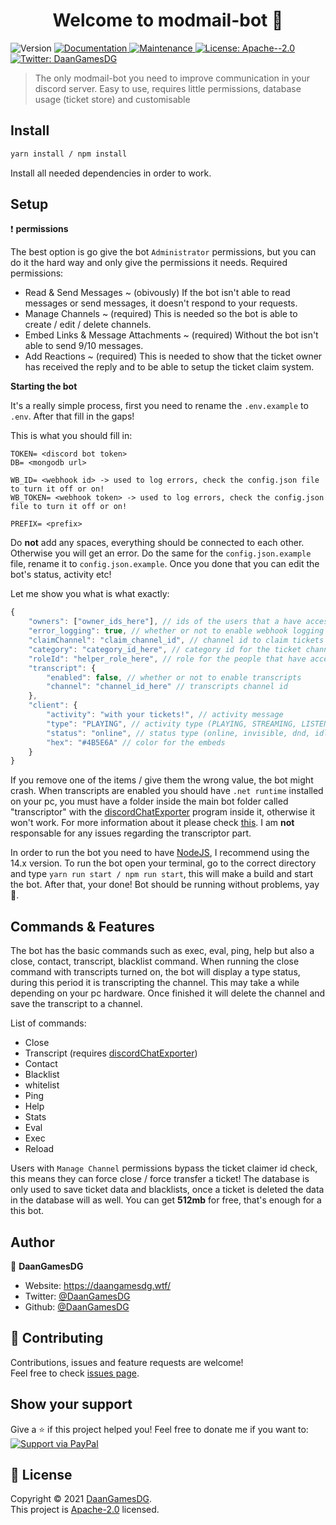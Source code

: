 <h1 align="center">Welcome to modmail-bot 👋</h1>
<p>
  <img alt="Version" src="https://img.shields.io/badge/version-2.0.0-blue.svg?cacheSeconds=2592000" />
  <a href="https://github.com/DaanGamesDG/discordjs-modmail-bot#readme" target="_blank">
    <img alt="Documentation" src="https://img.shields.io/badge/documentation-yes-brightgreen.svg" />
  </a>
  <a href="https://github.com/DaanGamesDG/discordjs-modmail-bot/graphs/commit-activity" target="_blank">
    <img alt="Maintenance" src="https://img.shields.io/badge/Maintained%3F-yes-green.svg" />
  </a>
  <a href="https://github.com/DaanGamesDG/discordjs-modmail-bot/blob/master/LICENSE" target="_blank">
    <img alt="License: Apache--2.0" src="https://img.shields.io/github/license/DaanGamesDG/modmail-bot" />
  </a>
  <a href="https://twitter.com/DaanGamesDG" target="_blank">
    <img alt="Twitter: DaanGamesDG" src="https://img.shields.io/twitter/follow/DaanGamesDG.svg?style=social" />
  </a>
</p>

> The only modmail-bot you need to improve communication in your discord server. Easy to use, requires little permissions, database usage (ticket store) and customisable

## Install

```sh
yarn install / npm install
```

Install all needed dependencies in order to work.

## Setup

❗ **permissions**

The best option is go give the bot `Administrator` permissions, but you can do it the hard way and only give the permissions it needs. Required permissions:

- Read & Send Messages ~ (obivously) If the bot isn't able to read messages or send messages, it doesn't respond to your requests.
- Manage Channels ~ (required) This is needed so the bot is able to create / edit / delete channels.
- Embed Links & Message Attachments ~ (required) Without the bot isn't able to send 9/10 messages.
- Add Reactions ~ (required) This is needed to show that the ticket owner has received the reply and to be able to setup the ticket claim system.

**Starting the bot**

It's a really simple process, first you need to rename the `.env.example` to `.env`. After that fill in the gaps!

This is what you should fill in:

```
TOKEN= <discord bot token>
DB= <mongodb url>

WB_ID= <webhook id> -> used to log errors, check the config.json file to turn it off or on!
WB_TOKEN= <webhook token> -> used to log errors, check the config.json file to turn it off or on!

PREFIX= <prefix>
```

Do **not** add any spaces, everything should be connected to each other. Otherwise you will get an error.
Do the same for the `config.json.example` file, rename it to `config.json.example`. Once you done that you can edit the bot's status, activity etc!

Let me show you what is what exactly:

```js
{
	"owners": ["owner_ids_here"], // ids of the users that a have access to owner only commands
	"error_logging": true, // whether or not to enable webhook logging
	"claimChannel": "claim_channel_id", // channel id to claim tickets
	"category": "category_id_here", // category id for the ticket channels (leave emtpy if none)
	"roleId": "helper_role_here", // role for the people that have access to the tickets (leave emtpy if none)
	"transcript": {
		"enabled": false, // whether or not to enable transcripts
		"channel": "channel_id_here" // transcripts channel id
	},
	"client": {
		"activity": "with your tickets!", // activity message
		"type": "PLAYING", // activity type (PLAYING, STREAMING, LISTENING, WATCHING, CUSTOM_STATUS, COMPETING)
		"status": "online", // status type (online, invisible, dnd, idle)
		"hex": "#4B5E6A" // color for the embeds
	}
}
```

If you remove one of the items / give them the wrong value, the bot might crash.
When transcripts are enabled you should have `.net runtime` installed on your pc, you must have a folder inside the main bot folder called "transcriptor" with the [discordChatExporter](https://github.com/Tyrrrz/DiscordChatExporter) program inside it, otherwise it won't work. For more information about it please check [this](https://github.com/Tyrrrz/DiscordChatExporter/wiki). I am **not** responsable for any issues regarding the transcriptor part.

In order to run the bot you need to have [NodeJS](https://nodejs.org/en/), I recommend using the 14.x version. To run the bot open your terminal, go to the correct directory and type `yarn run start / npm run start`, this will make a build and start the bot. After that, your done! Bot should be running without problems, yay 🎉.

## Commands & Features

The bot has the basic commands such as exec, eval, ping, help but also a close, contact, transcript, blacklist command. When running the close command with transcripts turned on, the bot will display a type status, during this period it is transcripting the channel. This may take a while depending on your pc hardware. Once finished it will delete the channel and save the transcript to a channel.

List of commands:

- Close
- Transcript (requires [discordChatExporter](https://github.com/Tyrrrz/DiscordChatExporter))
- Contact
- Blacklist
- whitelist
- Ping
- Help
- Stats
- Eval
- Exec
- Reload

Users with `Manage Channel` permissions bypass the ticket claimer id check, this means they can force close / force transfer a ticket!
The database is only used to save ticket data and blacklists, once a ticket is deleted the data in the database will as well. You can get **512mb** for free, that's enough for a this bot.

## Author

👤 **DaanGamesDG**

- Website: https://daangamesdg.wtf/
- Twitter: [@DaanGamesDG](https://twitter.com/DaanGamesDG)
- Github: [@DaanGamesDG](https://github.com/DaanGamesDG)

## 🤝 Contributing

Contributions, issues and feature requests are welcome!<br />Feel free to check [issues page](https://github.com/DaanGamesDG/modmail-bot/issues).

## Show your support

Give a ⭐️ if this project helped you!
Feel free to donate me if you want to: <br />
<a href="https://www.paypal.me/DaanGamesDG/">
<img alt="Support via PayPal" src="https://cdn.rawgit.com/twolfson/paypal-github-button/1.0.0/dist/button.svg"/>
</a>

## 📝 License

Copyright © 2021 [DaanGamesDG](https://github.com/DaanGamesDG).<br />
This project is [Apache-2.0](https://github.com/DaanGamesDG/discordjs-modmail-bot/blob/master/LICENSE) licensed.
